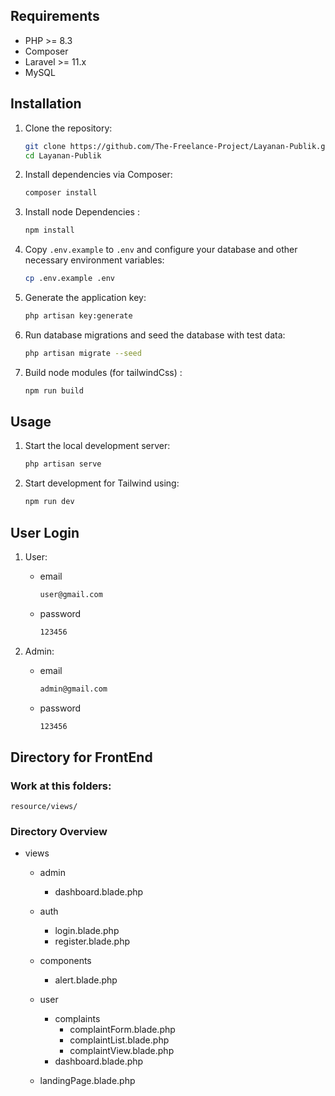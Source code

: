 ## Requirements

- PHP >= 8.3
- Composer
- Laravel >= 11.x
- MySQL

## Installation

1. Clone the repository:
   ```bash
   git clone https://github.com/The-Freelance-Project/Layanan-Publik.git
   cd Layanan-Publik
   ```
2. Install dependencies via Composer:
   ```bash
   composer install
   ```
3. Install node Dependencies :
   ```bash
   npm install
   ```

4. Copy `.env.example` to `.env` and configure your database and other necessary environment variables:
   ```bash
   cp .env.example .env
   ```
5. Generate the application key:
   ```bash
   php artisan key:generate
   ```
6. Run database migrations and seed the database with test data:
   ```bash
   php artisan migrate --seed
   ```

7. Build node modules (for tailwindCss) :
   ```bash
   npm run build
   ```

## Usage

1. Start the local development server:
   ```bash
   php artisan serve
   ```
2. Start development for Tailwind using:
   ```bash
   npm run dev
   ```

## User Login

1. User:
   - email
      ```bash
      user@gmail.com
      ```
   - password
      ```bash
      123456
      ```

1. Admin:
   - email
      ```bash
      admin@gmail.com
      ```
   - password
      ```bash
      123456
      ```


## Directory for FrontEnd

### Work at this folders:
`resource/views/`

### Directory Overview 

- views
   - admin
     - dashboard.blade.php

   - auth
     - login.blade.php
     - register.blade.php

   - components
     - alert.blade.php

   - user
     - complaints
       - complaintForm.blade.php
       - complaintList.blade.php
       - complaintView.blade.php
     - dashboard.blade.php

   - landingPage.blade.php

